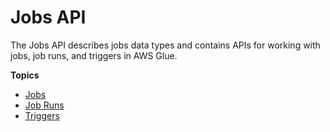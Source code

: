 # Jobs API<a name="aws-glue-api-jobs"></a>

The Jobs API describes jobs data types and contains APIs for working with jobs, job runs, and triggers in AWS Glue\.

**Topics**
+ [Jobs](aws-glue-api-jobs-job.md)
+ [Job Runs](aws-glue-api-jobs-runs.md)
+ [Triggers](aws-glue-api-jobs-trigger.md)